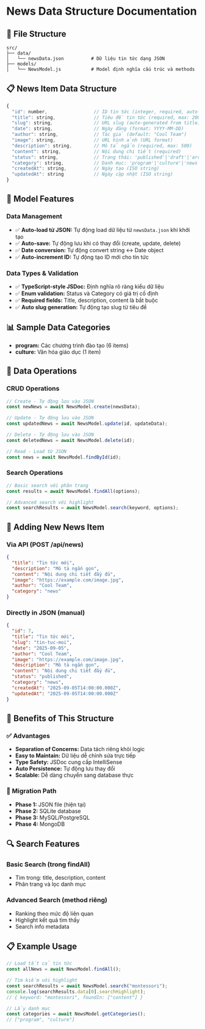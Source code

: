 # News Data Structure Documentation

## 📁 File Structure

```
src/
├── data/
│   └── newsData.json          # Dữ liệu tin tức dạng JSON
├── models/
│   └── NewsModel.js           # Model định nghĩa cấu trúc và methods
```

## 📋 News Item Data Structure

```javascript
{
  "id": number,                 // ID tin tức (integer, required, auto-increment)
  "title": string,              // Tiêu đề tin tức (required, max: 200)
  "slug": string,               // URL slug (auto-generated from title)
  "date": string,               // Ngày đăng (format: YYYY-MM-DD)
  "author": string,             // Tác giả (default: "Cool Team")
  "image": string,              // URL hình ảnh (URL format)
  "description": string,        // Mô tả ngắn (required, max: 500)
  "content": string,            // Nội dung chi tiết (required)
  "status": string,             // Trạng thái: 'published'|'draft'|'archived'
  "category": string,           // Danh mục: 'program'|'culture'|'news'|'event'
  "createdAt": string,          // Ngày tạo (ISO string)
  "updatedAt": string           // Ngày cập nhật (ISO string)
}
```

## 🔧 Model Features

### Data Management
- ✅ **Auto-load từ JSON:** Tự động load dữ liệu từ `newsData.json` khi khởi tạo
- ✅ **Auto-save:** Tự động lưu khi có thay đổi (create, update, delete)
- ✅ **Date conversion:** Tự động convert string ↔ Date object
- ✅ **Auto-increment ID:** Tự động tạo ID mới cho tin tức

### Data Types & Validation
- ✅ **TypeScript-style JSDoc:** Định nghĩa rõ ràng kiểu dữ liệu
- ✅ **Enum validation:** Status và Category có giá trị cố định
- ✅ **Required fields:** Title, description, content là bắt buộc
- ✅ **Auto slug generation:** Tự động tạo slug từ tiêu đề

## 📊 Sample Data Categories

- **program:** Các chương trình đào tạo (6 items)
- **culture:** Văn hóa giáo dục (1 item)

## 🔄 Data Operations

### CRUD Operations
```javascript
// Create - Tự động lưu vào JSON
const newNews = await NewsModel.create(newsData);

// Update - Tự động lưu vào JSON  
const updatedNews = await NewsModel.update(id, updateData);

// Delete - Tự động lưu vào JSON
const deletedNews = await NewsModel.delete(id);

// Read - Load từ JSON
const news = await NewsModel.findById(id);
```

### Search Operations
```javascript
// Basic search với phân trang
const results = await NewsModel.findAll(options);

// Advanced search với highlight
const searchResults = await NewsModel.search(keyword, options);
```

## 📝 Adding New News Item

### Via API (POST /api/news)
```json
{
  "title": "Tin tức mới",
  "description": "Mô tả ngắn gọn",
  "content": "Nội dung chi tiết đầy đủ",
  "image": "https://example.com/image.jpg",
  "author": "Cool Team",
  "category": "news"
}
```

### Directly in JSON (manual)
```json
{
  "id": 7,
  "title": "Tin tức mới",
  "slug": "tin-tuc-moi",
  "date": "2025-09-05",
  "author": "Cool Team",
  "image": "https://example.com/image.jpg",
  "description": "Mô tả ngắn gọn",
  "content": "Nội dung chi tiết đầy đủ",
  "status": "published",
  "category": "news",
  "createdAt": "2025-09-05T14:00:00.000Z",
  "updatedAt": "2025-09-05T14:00:00.000Z"
}
```

## 🎯 Benefits of This Structure

### ✅ Advantages
- **Separation of Concerns:** Data tách riêng khỏi logic
- **Easy to Maintain:** Dữ liệu dễ chỉnh sửa trực tiếp
- **Type Safety:** JSDoc cung cấp IntelliSense
- **Auto Persistence:** Tự động lưu thay đổi
- **Scalable:** Dễ dàng chuyển sang database thực

### 🚀 Migration Path
- **Phase 1:** JSON file (hiện tại)
- **Phase 2:** SQLite database  
- **Phase 3:** MySQL/PostgreSQL
- **Phase 4:** MongoDB

## 🔍 Search Features

### Basic Search (trong findAll)
- Tìm trong: title, description, content
- Phân trang và lọc danh mục

### Advanced Search (method riêng)
- Ranking theo mức độ liên quan
- Highlight kết quả tìm thấy
- Search info metadata

## 📋 Example Usage

```javascript
// Load tất cả tin tức
const allNews = await NewsModel.findAll();

// Tìm kiếm với highlight
const searchResults = await NewsModel.search("montessori");
console.log(searchResults.data[0].searchHighlight);
// { keyword: "montessori", foundIn: ["content"] }

// Lấy danh mục
const categories = await NewsModel.getCategories();
// ["program", "culture"]
```
